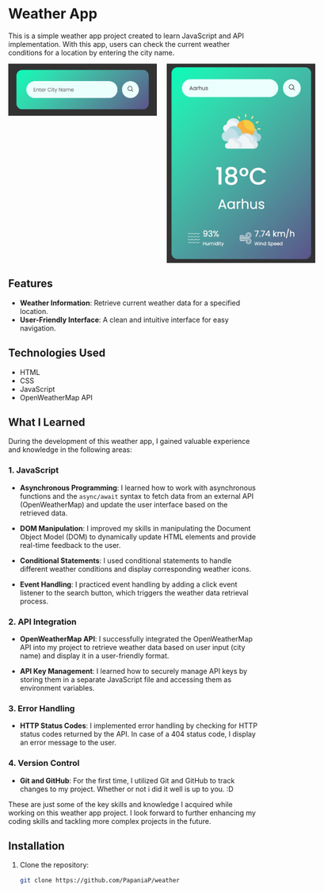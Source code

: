 # Weather App

This is a simple weather app project created to learn JavaScript and API implementation. With this app, users can check the current weather conditions for a location by entering the city name.

<!-- ![Weather App Screenshot 1](images/weather-app-1.png)

![Weather App Screenshot 2](/images/weather-app-2.jpeg) -->

<div style="display: flex; justify-content: space-between; align-items: flex-start;">
    <img src="images/weather-app-1.png" alt="Weather App Screenshot 1" width="300" style="margin-right: 20px;">
    <img src="images/weather-app-2.jpeg" alt="Weather App Screenshot 2" width="300">
</div>

## Features

- **Weather Information**: Retrieve current weather data for a specified location.
- **User-Friendly Interface**: A clean and intuitive interface for easy navigation.

## Technologies Used

- HTML
- CSS
- JavaScript
- OpenWeatherMap API

## What I Learned

During the development of this weather app, I gained valuable experience and knowledge in the following areas:

### 1. JavaScript

- **Asynchronous Programming**: I learned how to work with asynchronous functions and the `async/await` syntax to fetch data from an external API (OpenWeatherMap) and update the user interface based on the retrieved data.

- **DOM Manipulation**: I improved my skills in manipulating the Document Object Model (DOM) to dynamically update HTML elements and provide real-time feedback to the user.

- **Conditional Statements**: I used conditional statements to handle different weather conditions and display corresponding weather icons.

- **Event Handling**: I practiced event handling by adding a click event listener to the search button, which triggers the weather data retrieval process.

### 2. API Integration

- **OpenWeatherMap API**: I successfully integrated the OpenWeatherMap API into my project to retrieve weather data based on user input (city name) and display it in a user-friendly format.

- **API Key Management**: I learned how to securely manage API keys by storing them in a separate JavaScript file and accessing them as environment variables.

### 3. Error Handling

- **HTTP Status Codes**: I implemented error handling by checking for HTTP status codes returned by the API. In case of a 404 status code, I display an error message to the user.

### 4. Version Control

- **Git and GitHub**: For the first time, I utilized Git and GitHub to track changes to my project. Whether or not i did it well is up to you. :D

These are just some of the key skills and knowledge I acquired while working on this weather app project. I look forward to further enhancing my coding skills and tackling more complex projects in the future.

## Installation

1. Clone the repository:

   ```bash
   git clone https://github.com/PapaniaP/weather
   ```
